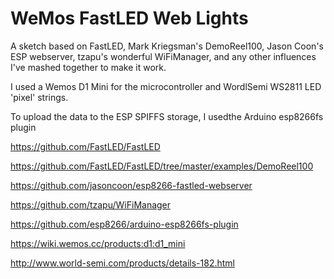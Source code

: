 # WeMos FastLED Web Lights

A sketch based on FastLED, Mark Kriegsman's DemoReel100, Jason Coon's ESP webserver, tzapu's wonderful WiFiManager, and any other influences I've mashed together to make it work.

I used a Wemos D1 Mini for the microcontroller and WordlSemi WS2811 LED 'pixel' strings.

To upload the data to the ESP SPIFFS storage, I usedthe Arduino esp8266fs plugin



https://github.com/FastLED/FastLED

https://github.com/FastLED/FastLED/tree/master/examples/DemoReel100

https://github.com/jasoncoon/esp8266-fastled-webserver

https://github.com/tzapu/WiFiManager

https://github.com/esp8266/arduino-esp8266fs-plugin

https://wiki.wemos.cc/products:d1:d1_mini

http://www.world-semi.com/products/details-182.html


